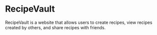 # RecipeVault
RecipeVault is a website that allows users to create recipes, view recipes created by others, and share recipes with friends.
